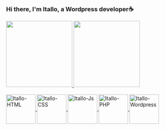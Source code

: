### Hi there, I'm Itallo, a Wordpress developer☕
<div align="left">
  <a href="https://github.com/italloleon">
  <img height="180em" src="https://github-readme-stats.vercel.app/api?username=italloleon&show_icons=true&theme=react&include_all_commits=true&count_private=true"/>
  <img height="180em" src="https://github-readme-stats.vercel.app/api/top-langs/?username=italloleon&layout=compact&langs_count=7&theme=react"/>
</div>
<div style="display: inline_block"><br>
  <img align="center" alt="Itallo-HTML" height="80" width="80" src="https://cdn.jsdelivr.net/gh/devicons/devicon/icons/html5/html5-original.svg">
  <img align="center" alt="Itallo-CSS" height="80" width="80" src="https://cdn.jsdelivr.net/gh/devicons/devicon/icons/css3/css3-original.svg">
  <img align="center" alt="Itallo-Js" height="80" width="80" src="https://cdn.jsdelivr.net/gh/devicons/devicon/icons/javascript/javascript-original.svg">
  <img align="center" alt="Itallo-PHP" height="80" width="80" src="https://cdn.jsdelivr.net/gh/devicons/devicon/icons/php/php-plain.svg">
  <img align="center" alt="Itallo-Wordpress" height="80" width="80" src="https://cdn.jsdelivr.net/gh/devicons/devicon/icons/wordpress/wordpress-plain.svg">
</div>
  
